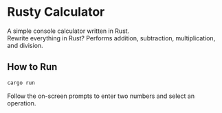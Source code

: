 # Rusty Calculator

A simple console calculator written in Rust.  
Rewrite everything in Rust?
Performs addition, subtraction, multiplication, and division.

## How to Run

```bash
cargo run
```

Follow the on-screen prompts to enter two numbers and select an operation.
